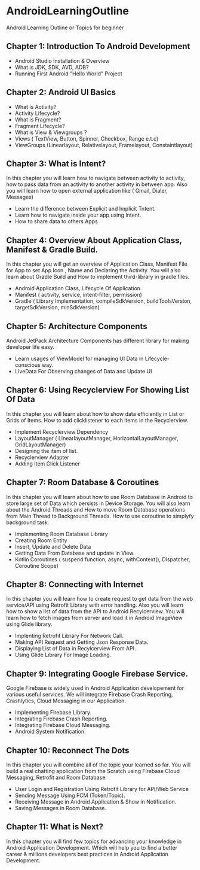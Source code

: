 # AndroidLearningOutline
Android Learning Outline or Topics for beginner 

## Chapter 1: Introduction To Android Development 
  - Android Studio Installation & Overview
  - What is JDK, SDK, AVD, ADB? 
  - Running First Android "Hello World" Project 

## Chapter 2: Android UI Basics 
- What is Activity? 
- Activity Lifecycle? 
- What is Fragment? 
- Fragment Lifecycle? 
- What is View & Viewgroups ? 
- Views ( TextView, Button, Spinner, Checkbox, Range e.t.c) 
- ViewGroups (Linearlayout, Relativelayout, Framelayout, Constaintlayout) 

## Chapter 3: What is Intent?

In this chapter you will learn how to navigate between activity to activity, how to pass data from an activity to another activity in between app. Also you will learn how to open external application like ( Gmail, Dialer, Messages) 
- Learn the difference between Explicit and Implicit Tntent. 
- Learn how to navigate inside your app using Intent.
- How to share data to others Apps 

## Chapter 4: Overview About Application Class,  Manifest & Gradle Build.

In this chapter you will get an overview of Application Class, Manifest File for App to set App Icon , Name and Declaring the Activity. You will also learn about Gradle Build and How to implement third-library in gradle files. 
- Android Application Class, Lifecycle Of Application.
- Manifest ( activity, service, intent-filter, permission) 
- Gradle ( Library Implementation, compileSdkVersion, buildToolsVersion, targetSdkVersion, minSdkVersion) 
 
## Chapter 5: Architecture Components
  Android JetPack Architecture Components has different library for making developer life easy. 
- Learn usages of ViewModel for managing UI Data in Lifecycle-conscious way.    
- LiveData For Observing changes of Data and Update UI 
  
## Chapter 6: Using Recyclerview For Showing List Of Data 

In this chapter you will learn about how to show data efficiently in List or Grids of Items. How to add clicklistener to each items in the Recyclerview. 
- Implement Recyclerview Dependency
- LayoutManager ( LinearlayoutManager, HorizontalLayoutManager, GridLayoutManager) 
- Designing the item of list.
- Recyclerview Adapter 
- Adding Item Click Listener 
 
## Chapter 7: Room Database & Coroutines 

In this chapter you will learn about how to use Room Database in Android to store large set of  Data which persists in Device Storage. You will also learn about the Android Threads and How to move Room Database operations from Main Thread to Background Threads. How to use coroutine to simplyfy background task. 
- Implementing Room Database Library 
- Creating Room Entity
- Insert, Update and Delete Data
- Getting Data From Database and update in View.
- Kotlin Coroutines ( suspend function, async, withContext(), Dispatcher, Coroutine Scope) 
  
## Chapter 8: Connecting with Internet

In this chapter you will learn how to create request to get data from the web service/API using Retrofit Library with error handling. Also you will learn how to show a list of data from the API to Android Recylcerview. You will learn how to fetch images from server and load it in Android ImageView using Glide library. 
- Implenting Retrofit Library For Network Call.
- Making API Request and Getting Json Response Data.
- Displaying List of Data in Recylcerview From API.
- Using Glide Library For Image Loading. 


## Chapter 9: Integrating Google Firebase Service. 

Google Firebase is widely used in Android Application developement for various useful services. We will integrate Firebase Crash Reporting, Crashlytics, Cloud Messaging in our Application. 
  - Implementing Firebase Library. 
  - Integrating Firebase Crash Reporting.
  - Integrating Firebase Cloud Messaging. 
  - Android System Notification. 
  
## Chapter 10: Reconnect The Dots 

In this chapter you will combine all of the topic your learned so far. You will build a real chatting application from the Scratch using Firebase Cloud Messaging, Retrofit and Room Database.
- User Login and Registration Using Retrofit Library for API/Web Service 
- Sending Message Using FCM (Token/Topic).
- Receiving Message in Android Application & Show in Notification. 
- Saving Messages in Room Database. 

## Chapter 11: What is Next? 

In this chapter you will find few topics for advancing your knowledge in Android Application Development. Which will help you to find a better career & millions developers best practices in Android Application Development. 
